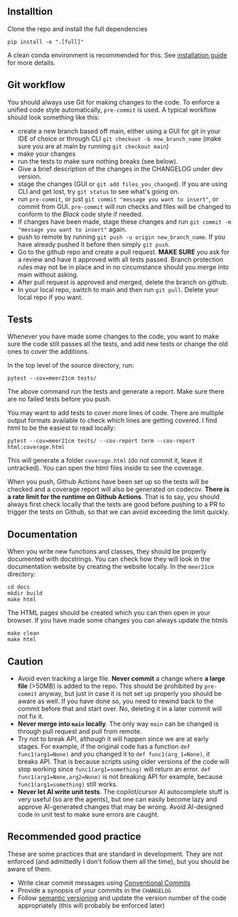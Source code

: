 ## Installtion
Clone the repo and install the full dependencies
```
pip install -e ".[full]"
```

A clean conda environment is recommended for this. See [installation guide](INSTALLATION.md) for more details.

## Git workflow
You should always use Git for making changes to the code. To enforce a unified code style automatically, `pre-commit` is used. A typical workflow should look something like this:
- create a new branch based off main, either using a GUI for git in your IDE of choice or through CLI `git checkout -b new_branch_name` (make sure you are at main by running `git checkout main`)
- make your changes
- run the tests to make sure nothing breaks (see below).
- Give a brief description of the changes in the CHANGELOG under dev version.
- stage the changes (GUI or `git add files_you_changed`). If you are using CLI and get lost, try `git status` to see what's going on.
- run `pre-commit`, or just `git commit "message you want to insert"`, or commit from GUI. `pre-commit` will run checks and files will be changed to conform to the *Black* code style if needed.
- If changes have been made, stage these changes and run `git commit -m "message you want to insert"` again.
- push to remote by running `git push -u origin new_branch_name`. If you have already pushed it before then simply `git push`.
- Go to the github repo and create a pull request. **MAKE SURE** you ask for a review and have it approved with all tests passed. Branch protection rules may not be in place and in no circumstance should you merge into main without asking.
- After pull request is approved and merged, delete the branch on github.
- In your local repo, switch to main and then run `git pull`. Delete your local repo if you want.

## Tests
Whenever you have made some changes to the code, you want to make sure the code still passes all the tests, and add new tests or change the old ones to cover the additions.

In the top level of the source directory, run:
```
pytest --cov=meer21cm tests/
```

The above command run the tests and generate a report. Make sure there are no failed tests before you push.

You may want to add tests to cover more lines of code. There are multiple output formats available to check which lines are getting covered. I find html to be the easiest to read locally:
```
pytest --cov=meer21cm tests/ --cov-report term --cov-report html:coverage.html
```
This will generate a folder `coverage.html` (do not commit it, leave it untracked). You can open the html files inside to see the coverage.

When you push, Github Actions have been set up so the tests will be checked and a coverage report will also be generated on codecov. **There is a rate limit for the runtime on Github Actions**. That is to say, you should always first check locally that the tests are good before pushing to a PR to trigger the tests on Github, so that we can avoid exceeding the limit quickly.

## Documentation
When you write new functions and classes, they should be properly documented with docstrings. You can check how they will look in the documentation website by creating the website locally. In the `meer21cm` directory:

```
cd docs
mkdir build
make html
```

The HTML pages should be created which you can then open in your browser. If you have made some changes you can always update the htmls

```
make clean
make html
```


## Caution
- Avoid even tracking a large file. **Never commit** a change where **a large file** (>50MB) is added to the repo. This should be prohibited by `pre-commit` anyway, but just in case it is not set up properly you should be aware as well. If you have done so, you need to rewind back to the commit before that and start over. No, deleting it in a later commit will not fix it.
- **Never merge into `main` locally**. The only way `main` can be changed is through pull request and pull from remote.
- Try not to break API, although it will happen since we are at early stages. For example, if the original code has a function `def func1(arg1=None)` and you changed it to `def func1(arg_1=None)`, it breaks API. That is because scripts using older versions of the code will stop working since `func1(arg1=something)` will return an error. `def func1(arg1=None,arg2=None)` is not breaking API for example, because `func1(arg1=something)` still works.
- **Never let AI write unit tests**. The copilot/cursor AI autocomplete stuff is very useful (so are the agents), but one can easily become lazy and approve AI-generated changes that may be wrong. Avoid AI-designed code in unit test to make sure errors are caught.

## Recommended good practice
These are some practices that are standard in development. They are not enforced (and admittedly I don't follow them all the time), but you should be aware of them.

- Write clear commit messages using [Conventional Commits](https://www.conventionalcommits.org/en/v1.0.0/)
- Provide a synopsis of your commits in the `CHANGELOG`
- Follow [semantic versioning](https://semver.org/) and update the version number of the code appropriately (this will probably be enforced later)
